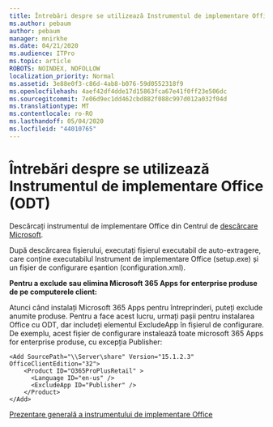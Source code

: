 ```yaml
---
title: Întrebări despre se utilizează Instrumentul de implementare Office (ODT)
ms.author: pebaum
author: pebaum
manager: mnirkhe
ms.date: 04/21/2020
ms.audience: ITPro
ms.topic: article
ROBOTS: NOINDEX, NOFOLLOW
localization_priority: Normal
ms.assetid: 3e88e0f3-c86d-4ab8-b076-59d0552318f9
ms.openlocfilehash: 4aef42df4dde17d15863fca67e41f0ff23e506dc
ms.sourcegitcommit: 7e06d9ec1dd462cbd882f088c997d012a032f04d
ms.translationtype: MT
ms.contentlocale: ro-RO
ms.lasthandoff: 05/04/2020
ms.locfileid: "44010765"
---
```

# <a name="questions-about-how-to-use-the-office-deployment-tool-odt"></a>Întrebări despre se utilizează Instrumentul de implementare Office (ODT)

Descărcați instrumentul de implementare Office din Centrul de [descărcare Microsoft](https://go.microsoft.com/fwlink/p/?LinkID=626065).
  
După descărcarea fișierului, executați fișierul executabil de auto-extragere, care conține executabilul Instrument de implementare Office (setup.exe) și un fișier de configurare eșantion (configuration.xml).
  
 **Pentru a exclude sau elimina Microsoft 365 Apps for enterprise produse de pe computerele client:**
  
Atunci când instalați Microsoft 365 Apps pentru întreprinderi, puteți exclude anumite produse. Pentru a face acest lucru, urmați pașii pentru instalarea Office cu ODT, dar includeți elementul ExcludeApp în fișierul de configurare. De exemplu, acest fișier de configurare instalează toate microsoft 365 Apps for enterprise produse, cu excepția Publisher:
  
```
<Add SourcePath="\\Server\share" Version="15.1.2.3" OfficeClientEdition="32">
    <Product ID="O365ProPlusRetail" >
      <Language ID="en-us" />
      <ExcludeApp ID="Publisher" />
    </Product>
</Add>
```

[Prezentare generală a instrumentului de implementare Office](https://docs.microsoft.com/deployoffice/overview-office-deployment-tool)
  

